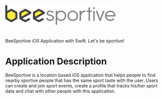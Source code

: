 <img src="BeeSportive/Assets.xcassets/Logo.imageset/Logo.png" width=350px />

# 
BeeSportive iOS Application with Swift. Let's be sportive!

# Application Description
BeeSportive is a location based iOS application that helps people to find nearby sportive people that has the same sport taste with the user. Users can create and join sport events, create a profile that tracks his/her sport data and chat with other people with this application.
